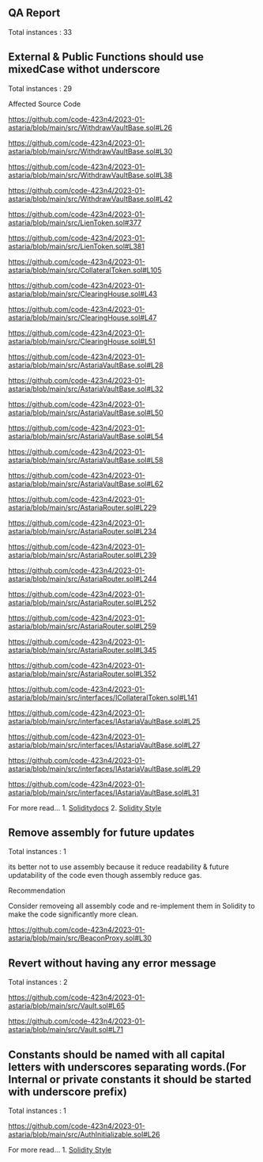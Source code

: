 ## QA Report
 
 Total instances : 33
 
 ## External & Public Functions should use mixedCase withot underscore
 
 Total instances : 29
 
Affected Source Code

https://github.com/code-423n4/2023-01-astaria/blob/main/src/WithdrawVaultBase.sol#L26

https://github.com/code-423n4/2023-01-astaria/blob/main/src/WithdrawVaultBase.sol#L30

https://github.com/code-423n4/2023-01-astaria/blob/main/src/WithdrawVaultBase.sol#L38

https://github.com/code-423n4/2023-01-astaria/blob/main/src/WithdrawVaultBase.sol#L42

https://github.com/code-423n4/2023-01-astaria/blob/main/src/LienToken.sol#377

https://github.com/code-423n4/2023-01-astaria/blob/main/src/LienToken.sol#L381

https://github.com/code-423n4/2023-01-astaria/blob/main/src/CollateralToken.sol#L105

https://github.com/code-423n4/2023-01-astaria/blob/main/src/ClearingHouse.sol#L43

https://github.com/code-423n4/2023-01-astaria/blob/main/src/ClearingHouse.sol#L47

https://github.com/code-423n4/2023-01-astaria/blob/main/src/ClearingHouse.sol#L51

https://github.com/code-423n4/2023-01-astaria/blob/main/src/AstariaVaultBase.sol#L28

https://github.com/code-423n4/2023-01-astaria/blob/main/src/AstariaVaultBase.sol#L32

https://github.com/code-423n4/2023-01-astaria/blob/main/src/AstariaVaultBase.sol#L50

https://github.com/code-423n4/2023-01-astaria/blob/main/src/AstariaVaultBase.sol#L54

https://github.com/code-423n4/2023-01-astaria/blob/main/src/AstariaVaultBase.sol#L58

https://github.com/code-423n4/2023-01-astaria/blob/main/src/AstariaVaultBase.sol#L62

https://github.com/code-423n4/2023-01-astaria/blob/main/src/AstariaRouter.sol#L229

https://github.com/code-423n4/2023-01-astaria/blob/main/src/AstariaRouter.sol#L234

https://github.com/code-423n4/2023-01-astaria/blob/main/src/AstariaRouter.sol#L239

https://github.com/code-423n4/2023-01-astaria/blob/main/src/AstariaRouter.sol#L244

https://github.com/code-423n4/2023-01-astaria/blob/main/src/AstariaRouter.sol#L252

https://github.com/code-423n4/2023-01-astaria/blob/main/src/AstariaRouter.sol#L259

https://github.com/code-423n4/2023-01-astaria/blob/main/src/AstariaRouter.sol#L345

https://github.com/code-423n4/2023-01-astaria/blob/main/src/AstariaRouter.sol#L352

https://github.com/code-423n4/2023-01-astaria/blob/main/src/interfaces/ICollateralToken.sol#L141

https://github.com/code-423n4/2023-01-astaria/blob/main/src/interfaces/IAstariaVaultBase.sol#L25

https://github.com/code-423n4/2023-01-astaria/blob/main/src/interfaces/IAstariaVaultBase.sol#L27

https://github.com/code-423n4/2023-01-astaria/blob/main/src/interfaces/IAstariaVaultBase.sol#L29

https://github.com/code-423n4/2023-01-astaria/blob/main/src/interfaces/IAstariaVaultBase.sol#L31

 For more read...
    1. [Soliditydocs](https://docs.soliditylang.org/en/v0.8.15/style-guide.html#function-names)
    2. [Solidity Style](https://www.notion.so/Solidity-Style-44daebebfbd645b0b9cbad7075ba42fe)


## Remove assembly for future updates
Total instances : 1

its better not to use assembly because it reduce readability & future updatability of the code even though assembly reduce gas.

Recommendation 

Consider removeing all assembly code and re-implement them in Solidity to make the code significantly more clean.

https://github.com/code-423n4/2023-01-astaria/blob/main/src/BeaconProxy.sol#L30


## Revert without having any error message

Total instances : 2

https://github.com/code-423n4/2023-01-astaria/blob/main/src/Vault.sol#L65

https://github.com/code-423n4/2023-01-astaria/blob/main/src/Vault.sol#L71

## Constants should be named with all capital letters with underscores separating words.(For Internal or private constants it should be started with underscore prefix)

Total instances : 1

https://github.com/code-423n4/2023-01-astaria/blob/main/src/AuthInitializable.sol#L26


For more read...
    1. [Solidity Style](https://www.notion.so/Solidity-Style-44daebebfbd645b0b9cbad7075ba42fe)

